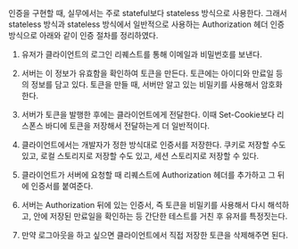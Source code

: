 
인증을 구현할 때, 실무에서는 주로 stateful보다 stateless 방식으로 사용한다. 그래서 stateless 방식과 stateless 방식에서 일반적으로 사용하는 Authorization 헤더 인증 방식으로 아래와 같이 인증 절차를 정리하였다.

1. 유저가 클라이언트의 로그인 리퀘스트를 통해 이메일과 비밀번호를 보낸다.

2. 서버는 이 정보가 유효함을 확인하여 토큰을 만든다.
	토큰에는 아이디와 만료일 등의 정보를 담고 있다. 토큰을 만들 때, 서버만 알고 있는 비밀키를 사용해서 암호화한다.

3. 서버가 토큰을 발행한 후에는 클라이언트에게 전달한다. 이때 Set-Cookie보다 리스폰스 바디에 토큰을 저장해서 전달하는게 더 일반적이다.

4. 클라이언트에서는 개발자가 정한 방식대로 인증서를 저장한다. 쿠키로 저장할 수도 있고, 로컬 스토리지로 저장할 수도 있고, 세션 스토리지로 저장할 수 있다.

5. 클라이언트가 서버에 요청할 때 리퀘스트에 Authorization 헤더를 추가하고 그 뒤에 인증서를 붙여준다.

6. 서버는 Authorization 뒤에 있는 인증서, 즉 토큰을 비밀키를 사용해서 다시 해석하고, 안에 저장된 만료일을 확인하는 등 간단한 테스트를 거친 후 유저를 특정짓는다.

7. 만약 로그아웃을 하고 싶으면 클라이언트에서 직접 저장한 토큰을 삭제해주면 된다.
